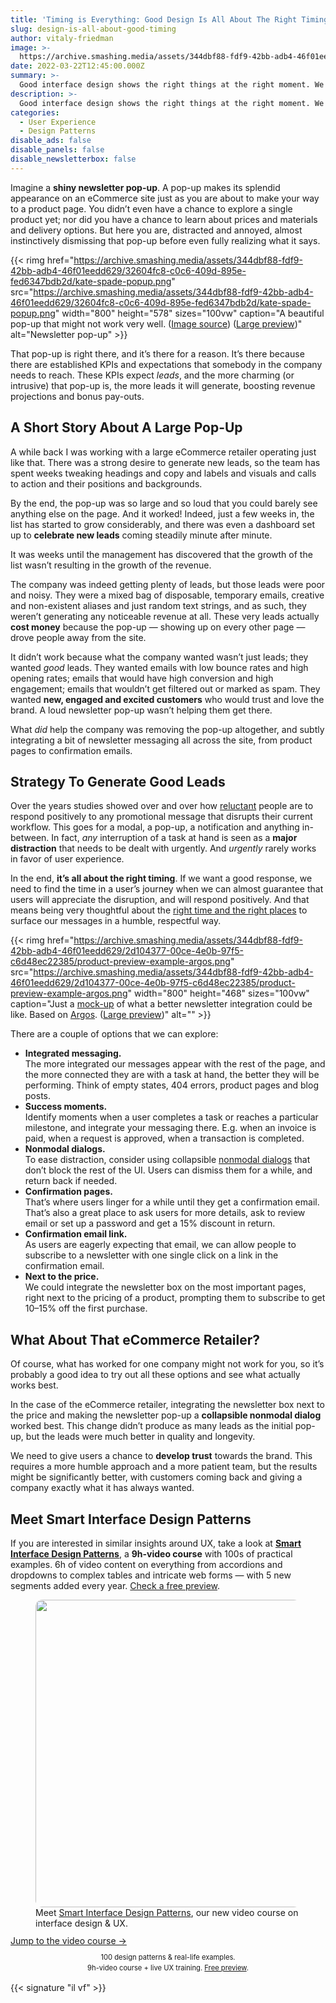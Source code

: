 ```yaml
---
title: 'Timing is Everything: Good Design Is All About The Right Timing'
slug: design-is-all-about-good-timing
author: vitaly-friedman
image: >-
  https://archive.smashing.media/assets/344dbf88-fdf9-42bb-adb4-46f01eedd629/60369f5b-1fb5-4426-805e-50a21628b7cd/design-good-timing.jpg
date: 2022-03-22T12:45:00.000Z
summary: >-
  Good interface design shows the right things at the right moment. We need to understand when to display a call to action, and how to build a relationship with the user before promting them to act.
description: >-
  Good interface design shows the right things at the right moment. We need to understand when to display a call to action, and how to build a relationship with the user before promting them to act.
categories:
  - User Experience
  - Design Patterns
disable_ads: false
disable_panels: false
disable_newsletterbox: false
---
```


Imagine a **shiny newsletter pop-up**. A pop-up makes its splendid appearance on an eCommerce site just as you are about to make your way to a product page. You didn’t even have a chance to explore a single product yet; nor did you have a chance to learn about prices and materials and delivery options. But here you are, distracted and annoyed, almost instinctively dismissing that pop-up before even fully realizing what it says.

{{< rimg href="https://archive.smashing.media/assets/344dbf88-fdf9-42bb-adb4-46f01eedd629/32604fc8-c0c6-409d-895e-fed6347bdb2d/kate-spade-popup.png" src="https://archive.smashing.media/assets/344dbf88-fdf9-42bb-adb4-46f01eedd629/32604fc8-c0c6-409d-895e-fed6347bdb2d/kate-spade-popup.png" width="800" height="578" sizes="100vw" caption="A beautiful pop-up that might not work very well. (<a href='https://www.smartrmail.com/blog/examples-of-effective-popups-for-ecommerce-fashion-stores/'>Image source</a>) (<a href='https://mcusercontent.com/16b832d9ad4b28edf261f34df/images/1a8c57cd-0a96-2c18-7809-e4078db3f971.jpg'>Large preview</a>)" alt="Newsletter pop-up" >}}

That pop-up is right there, and it’s there for a reason. It’s there because there are established KPIs and expectations that somebody in the company needs to reach. These KPIs expect *leads*, and the more charming (or intrusive) that pop-up is, the more leads it will generate, boosting revenue projections and bonus pay-outs.

## A Short Story About A Large Pop-Up

A while back I was working with a large eCommerce retailer operating just like that. There was a strong desire to generate new leads, so the team has spent weeks tweaking headings and copy and labels and visuals and calls to action and their positions and backgrounds.

By the end, the pop-up was so large and so loud that you could barely see anything else on the page. And it worked! Indeed, just a few weeks in, the list has started to grow considerably, and there was even a dashboard set up to **celebrate new leads** coming steadily minute after minute.

It was weeks until the management has discovered that the growth of the list wasn’t resulting in the growth of the revenue.

The company was indeed getting plenty of leads, but those leads were poor and noisy. They were a mixed bag of disposable, temporary emails, creative and non-existent aliases and just random text strings, and as such, they weren’t generating any noticeable revenue at all. These very leads actually **cost money** because the pop-up &mdash; showing up on every other page &mdash; drove people away from the site.

It didn’t work because what the company wanted wasn’t just leads; they wanted *good* leads. They wanted emails with low bounce rates and high opening rates; emails that would have high conversion and high engagement; emails that wouldn’t get filtered out or marked as spam. They wanted **new, engaged and excited customers** who would trust and love the brand. A loud newsletter pop-up wasn’t helping them get there.

What *did* help the company was removing the pop-up altogether, and subtly integrating a bit of newsletter messaging all across the site, from product pages to confirmation emails.

## Strategy To Generate Good Leads

Over the years studies showed over and over how [reluctant](https://www.nngroup.com/articles/modal-nonmodal-dialog/) people are to respond positively to any promotional message that disrupts their current workflow. This goes for a modal, a pop-up, a notification and anything in-between. In fact, *any* interruption of a task at hand is seen as a **major distraction** that needs to be dealt with urgently. And *urgently* rarely works in favor of user experience.

In the end, **it’s all about the right timing**. If we want a good response, we need to find the time in a user’s journey when we can almost guarantee that users will appreciate the disruption, and will respond positively. And that means being very thoughtful about the [right time and the right places](https://youtu.be/mAiNdU1go1A?t=3651) to surface our messages in a humble, respectful way.

{{< rimg href="https://archive.smashing.media/assets/344dbf88-fdf9-42bb-adb4-46f01eedd629/2d104377-00ce-4e0b-97f5-c6d48ec22385/product-preview-example-argos.png" src="https://archive.smashing.media/assets/344dbf88-fdf9-42bb-adb4-46f01eedd629/2d104377-00ce-4e0b-97f5-c6d48ec22385/product-preview-example-argos.png" width="800" height="468" sizes="100vw" caption="Just a <a href='https://archive.smashing.media/assets/344dbf88-fdf9-42bb-adb4-46f01eedd629/2d104377-00ce-4e0b-97f5-c6d48ec22385/product-preview-example-argos.png'>mock-up</a> of what a better newsletter integration could be like. Based on <a href='https://www.argos.co.uk/product/1303782?clickPR=plp:1:5'>Argos</a>. (<a href='https://archive.smashing.media/assets/344dbf88-fdf9-42bb-adb4-46f01eedd629/2d104377-00ce-4e0b-97f5-c6d48ec22385/product-preview-example-argos.png'>Large preview</a>)" alt="" >}}

There are a couple of options that we can explore:

- **Integrated messaging.**  
The more integrated our messages appear with the rest of the page, and the more
connected they are with a task at hand, the better they will be performing. Think of empty states, 404 errors, product pages and blog posts.
- **Success moments.**  
Identify moments when a user completes a task or reaches a particular milestone, and integrate your messaging there. E.g. when an invoice is paid, when a request is approved, when a transaction is completed.
- **Nonmodal dialogs.**  
To ease distraction, consider using collapsible [nonmodal dialogs](https://accessuse.eu/en/non-modal-dialogs.html) that don’t block the rest of the UI. Users can dismiss them for a while, and return back if needed.
- **Confirmation pages.**  
That’s where users linger for a while until they get a confirmation email. That’s also a great place to ask users for more details, ask to review email or set up a password and get a 15% discount in return.
- **Confirmation email link.**  
As users are eagerly expecting that email, we can allow people to subscribe to a newsletter with one single click on a link in the confirmation email.
- **Next to the price.**  
We could integrate the newsletter box on the most important pages, right next to the pricing of a product, prompting them to subscribe to get 10&ndash;15% off the first purchase.

## What About That eCommerce Retailer?

Of course, what has worked for one company might not work for you, so it’s probably a good idea to try out all these options and see what actually works best.

In the case of the eCommerce retailer, integrating the newsletter box next to the price and making the newsletter pop-up a **collapsible nonmodal dialog** worked best. This change didn’t produce as many leads as the initial pop-up, but the leads were much better in quality and longevity.

We need to give users a chance to **develop trust** towards the brand. This requires a more humble approach and a more patient team, but the results might be significantly better, with customers coming back and giving a company exactly what it has always wanted.

## Meet Smart Interface Design Patterns

If you are interested in similar insights around UX, take a look at [**Smart Interface Design Patterns**](https://smart-interface-design-patterns.com), a **9h-video course** with 100s of practical examples. 6h of video content on everything from accordions and dropdowns to complex tables and intricate web forms &mdash; with 5 new segments added every year. [Check a free preview](https://www.youtube.com/watch?v=aSP5oR9g-ss).

<figure style="margin-bottom: 0"><a href="https://smart-interface-design-patterns.com/"><img style="border-radius: 11px" loading="lazy" decoding="async" fetchpriority="low" width="950" height="492" srcset="https://res.cloudinary.com/indysigner/image/fetch/f_auto,q_80/w_400/https://archive.smashing.media/assets/344dbf88-fdf9-42bb-adb4-46f01eedd629/7cc4e1de-6921-474e-a3fb-db4789fc13dd/b4024b60-e627-177d-8bff-28441f810462.jpeg 400w,
https://res.cloudinary.com/indysigner/image/fetch/f_auto,q_80/w_800/https://archive.smashing.media/assets/344dbf88-fdf9-42bb-adb4-46f01eedd629/7cc4e1de-6921-474e-a3fb-db4789fc13dd/b4024b60-e627-177d-8bff-28441f810462.jpeg 800w,
https://res.cloudinary.com/indysigner/image/fetch/f_auto,q_80/w_1200/https://archive.smashing.media/assets/344dbf88-fdf9-42bb-adb4-46f01eedd629/7cc4e1de-6921-474e-a3fb-db4789fc13dd/b4024b60-e627-177d-8bff-28441f810462.jpeg 1200w,
https://res.cloudinary.com/indysigner/image/fetch/f_auto,q_80/w_1600/https://archive.smashing.media/assets/344dbf88-fdf9-42bb-adb4-46f01eedd629/7cc4e1de-6921-474e-a3fb-db4789fc13dd/b4024b60-e627-177d-8bff-28441f810462.jpeg 1600w,
https://res.cloudinary.com/indysigner/image/fetch/f_auto,q_80/w_2000/https://archive.smashing.media/assets/344dbf88-fdf9-42bb-adb4-46f01eedd629/7cc4e1de-6921-474e-a3fb-db4789fc13dd/b4024b60-e627-177d-8bff-28441f810462.jpeg 2000w" src="https://res.cloudinary.com/indysigner/image/fetch/f_auto,q_80/w_400/https://archive.smashing.media/assets/344dbf88-fdf9-42bb-adb4-46f01eedd629/7cc4e1de-6921-474e-a3fb-db4789fc13dd/b4024b60-e627-177d-8bff-28441f810462.jpeg" sizes="100vw" alt=""></a><figcaption class="op-vertical-bottom">Meet <a href="https://smart-interface-design-patterns.com/">Smart Interface Design Patterns</a>, our new video course on interface design &amp; UX.</figcaption></figure>

<div class="btn--lined btn--lined--white-border" style="margin-top: 0.75em; margin-bottom: 0.75em"><a class="btn btn--large btn--green btn--text-shadow" href="https://smart-interface-design-patterns.com/">Jump to the video course&nbsp;&rarr;</a></div>

<p class="ticket-price__desc" style="font-size: .8em!important; text-align: center; line-height: 1.5; margin: 0; display: block;">100 design patterns &amp; real-life 
examples.<br>9h-video course + live UX training. <a href="https://www.youtube.com/watch?v=aSP5oR9g-ss">Free preview</a>.</p>

{{< signature "il vf" >}}

